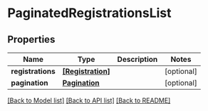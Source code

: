 # PaginatedRegistrationsList


## Properties
Name | Type | Description | Notes
------------ | ------------- | ------------- | -------------
**registrations** | [**[Registration]**](Registration.md) |  | [optional] 
**pagination** | [**Pagination**](Pagination.md) |  | [optional] 

[[Back to Model list]](../README.md#documentation-for-models) [[Back to API list]](../README.md#documentation-for-api-endpoints) [[Back to README]](../README.md)


